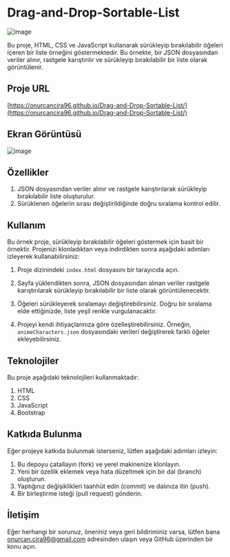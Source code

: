 # Drag-and-Drop-Sortable-List

![image](https://github.com/onurcancira96/Drag-and-Drop-Sortable-List/assets/114770570/eaada3b1-fa15-47a7-ac88-d18331419f42)

Bu proje, HTML, CSS ve JavaScript kullanarak sürükleyip bırakılabilir öğeleri içeren bir liste örneğini göstermektedir. Bu örnekte, bir JSON dosyasından veriler alınır, rastgele karıştırılır ve sürükleyip bırakılabilir bir liste olarak görüntülenir.
## Proje URL

[https://onurcancira96.github.io/Drag-and-Drop-Sortable-List/](https://onurcancira96.github.io/Drag-and-Drop-Sortable-List/)

## Ekran Görüntüsü

![image](https://github.com/onurcancira96/Drag-and-Drop-Sortable-List/assets/114770570/d9484941-2f7b-4e53-aa04-ab4c328ddb2a)

## Özellikler
1. JSON dosyasından veriler alınır ve rastgele karıştırılarak sürükleyip bırakılabilir liste oluşturulur.
2. Sürüklenen öğelerin sırası değiştirildiğinde doğru sıralama kontrol edilir.

## Kullanım
Bu örnek proje, sürükleyip bırakılabilir öğeleri göstermek için basit bir örnektir. Projenizi klonladıktan veya indirdikten sonra aşağıdaki adımları izleyerek kullanabilirsiniz:

1. Proje dizinindeki `index.html` dosyasını bir tarayıcıda açın.

2. Sayfa yüklendikten sonra, JSON dosyasından alınan veriler rastgele karıştırılarak sürükleyip bırakılabilir bir liste olarak görüntülenecektir.

3. Öğeleri sürükleyerek sıralamayı değiştirebilirsiniz. Doğru bir sıralama elde ettiğinizde, liste yeşil renkle vurgulanacaktır.

4. Projeyi kendi ihtiyaçlarınıza göre özelleştirebilirsiniz. Örneğin, `animeCharacters.json` dosyasındaki verileri değiştirerek farklı öğeler ekleyebilirsiniz.

## Teknolojiler
Bu proje aşağıdaki teknolojileri kullanmaktadır:

1. HTML
2. CSS
3. JavaScript
4. Bootstrap

## Katkıda Bulunma
Eğer projeye katkıda bulunmak isterseniz, lütfen aşağıdaki adımları izleyin:

1. Bu depoyu çatallayın (fork) ve yerel makinenize klonlayın.
2. Yeni bir özellik eklemek veya hata düzeltmek için bir dal (branch) oluşturun.
3. Yaptığınız değişiklikleri taahhüt edin (commit) ve dalınıza itin (push).
4. Bir birleştirme isteği (pull request) gönderin.

## İletişim
Eğer herhangi bir sorunuz, öneriniz veya geri bildiriminiz varsa, lütfen bana onurcan.cira96@gmail.com adresinden ulaşın veya GitHub üzerinden bir konu açın.
